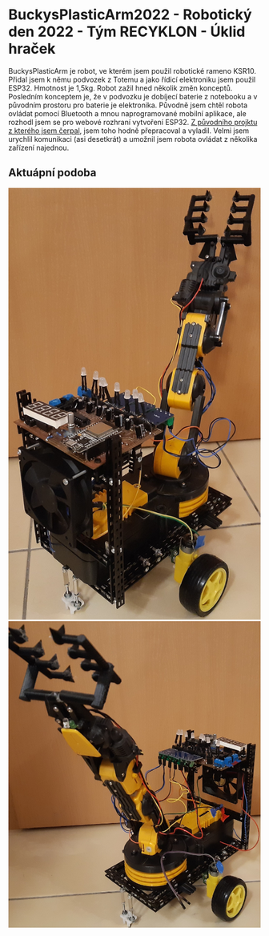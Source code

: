 # BuckysPlasticArm2022 - Robotický den 2022 - Tým RECYKLON - Úklid hraček

BuckysPlasticArm je robot, ve kterém jsem použil robotické rameno KSR10. 
Přidal jsem k němu podvozek z Totemu a jako řídicí elektroniku jsem použil ESP32. Hmotnost je 1,5kg. Robot zažil hned několik změn konceptů. 
Posledním konceptem je, že v podvozku je dobíjecí baterie z notebooku a v původním prostoru pro baterie je elektronika. 
Původně jsem chtěl robota ovládat pomocí Bluetooth a mnou naprogramované mobilní aplikace, ale rozhodl jsem se pro webové rozhraní vytvoření ESP32. [Z původního projktu z kterého jsem čerpal](https://randomnerdtutorials.com/esp32-web-server-websocket-sliders/), jsem toho hodně přepracoval a vyladil. Velmi jsem urychlil komunikaci (asi desetkrát) a umožnil jsem robota ovládat z několika zařízení najednou.

## Aktuápní podoba

<img src = "fotodokumentace/sezona 2023/r1.jpg">
<img src = "fotodokumentace/sezona 2023/r2.jpg">